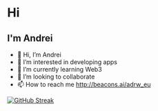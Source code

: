 # Hi
## I'm Andrei

- 👋 Hi, I’m Andrei
- 👀 I’m interested in developing apps
- 🌱 I’m currently learning Web3
- 💞️ I’m looking to collaborate
- 📫 How to reach me http://beacons.ai/adrw_eu

[![GitHub Streak](https://github-readme-streak-stats.herokuapp.com?user=andr-drgm&theme=dark&hide_border=true&date_format=M%20j%5B%2C%20Y%5D)](https://git.io/streak-stats)

<!---
andr-drgm/andr-drgm is a ✨ special ✨ repository because its `README.md` (this file) appears on your GitHub profile.
You can click the Preview link to take a look at your changes.
--->
